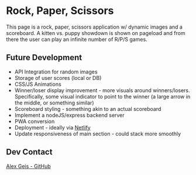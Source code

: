# Rock, Paper, Scissors

This page is a rock, paper, scissors application w/ dynamic images and a scoreboard. A kitten vs. puppy showdown is shown on pageload and from there the user can play an infinite number of R/P/S games.

## Future Development

- API Integration for random images
- Storage of user scores (local or DB)
- CSS/JS Animations
- Winner/loser display improvement - more visuals around winners/losers. Specifically, some visual indicator to point to the winner (a large arrow in the middle, or something similar)
- Scoreboard styling - something akin to an actual scoreboard
- Implement a nodeJS/express backend server
- PWA conversion
- Deployment - ideally via [Netlify](https://www.netlify.com/)
- Update responsiveness of main section - could stack more smoothly

## Dev Contact

[Alex Geis - GitHub](https://github.com/alexgeis)
